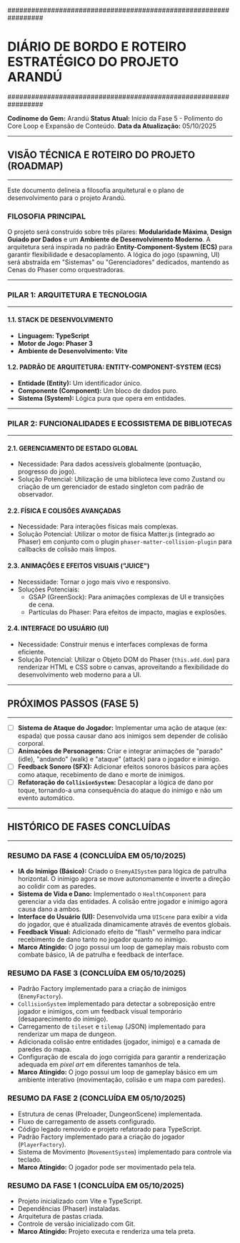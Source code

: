 #################################################################
#    DIÁRIO DE BORDO E ROTEIRO ESTRATÉGICO DO PROJETO ARANDÚ    #
#################################################################

**Codinome do Gem:** Arandú
**Status Atual:** Início da Fase 5 - Polimento do Core Loop e Expansão de Conteúdo.
**Data da Atualização:** 05/10/2025

-----------------------------------------------------------------
## VISÃO TÉCNICA E ROTEIRO DO PROJETO (ROADMAP)
-----------------------------------------------------------------

Este documento delineia a filosofia arquitetural e o plano de desenvolvimento para o projeto Arandú.

### FILOSOFIA PRINCIPAL

O projeto será construído sobre três pilares: **Modularidade Máxima**, **Design Guiado por Dados** e um **Ambiente de Desenvolvimento Moderno**. A arquitetura será inspirada no padrão **Entity-Component-System (ECS)** para garantir flexibilidade e desacoplamento. A lógica do jogo (spawning, UI) será abstraída em "Sistemas" ou "Gerenciadores" dedicados, mantendo as Cenas do Phaser como orquestradoras.

-----------------------------------------------------------------
### PILAR 1: ARQUITETURA E TECNOLOGIA
-----------------------------------------------------------------

#### 1.1. STACK DE DESENVOLVIMENTO

* **Linguagem: TypeScript**
* **Motor de Jogo: Phaser 3**
* **Ambiente de Desenvolvimento: Vite**

#### 1.2. PADRÃO DE ARQUITETURA: ENTITY-COMPONENT-SYSTEM (ECS)

* **Entidade (Entity):** Um identificador único.
* **Componente (Component):** Um bloco de dados puro.
* **Sistema (System):** Lógica pura que opera em entidades.

-----------------------------------------------------------------
### PILAR 2: FUNCIONALIDADES E ECOSSISTEMA DE BIBLIOTECAS
-----------------------------------------------------------------

#### 2.1. GERENCIAMENTO DE ESTADO GLOBAL
* Necessidade: Para dados acessíveis globalmente (pontuação, progresso do jogo).
* Solução Potencial: Utilização de uma biblioteca leve como Zustand ou criação de um gerenciador de estado singleton com padrão de observador.

#### 2.2. FÍSICA E COLISÕES AVANÇADAS
* Necessidade: Para interações físicas mais complexas.
* Solução Potencial: Utilizar o motor de física Matter.js (integrado ao Phaser) em conjunto com o plugin `phaser-matter-collision-plugin` para callbacks de colisão mais limpos.

#### 2.3. ANIMAÇÕES E EFEITOS VISUAIS ("JUICE")
* Necessidade: Tornar o jogo mais vivo e responsivo.
* Soluções Potenciais:
    * GSAP (GreenSock): Para animações complexas de UI e transições de cena.
    * Partículas do Phaser: Para efeitos de impacto, magias e explosões.

#### 2.4. INTERFACE DO USUÁRIO (UI)
* Necessidade: Construir menus e interfaces complexas de forma eficiente.
* Solução Potencial: Utilizar o Objeto DOM do Phaser (`this.add.dom`) para renderizar HTML e CSS sobre o canvas, aproveitando a flexibilidade do desenvolvimento web moderno para a UI.

-----------------------------------------------------------------
## PRÓXIMOS PASSOS (FASE 5)
-----------------------------------------------------------------

-   [ ] **Sistema de Ataque do Jogador:** Implementar uma ação de ataque (ex: espada) que possa causar dano aos inimigos sem depender de colisão corporal.
-   [ ] **Animações de Personagens:** Criar e integrar animações de "parado" (idle), "andando" (walk) e "ataque" (attack) para o jogador e inimigo.
-   [ ] **Feedback Sonoro (SFX):** Adicionar efeitos sonoros básicos para ações como ataque, recebimento de dano e morte de inimigos.
-   [ ] **Refatoração do `CollisionSystem`:** Desacoplar a lógica de dano por toque, tornando-a uma consequência do ataque do inimigo e não um evento automático.

-----------------------------------------------------------------
## HISTÓRICO DE FASES CONCLUÍDAS
-----------------------------------------------------------------

### RESUMO DA FASE 4 (CONCLUÍDA EM 05/10/2025)
* **IA do Inimigo (Básico):** Criado o `EnemyAISystem` para lógica de patrulha horizontal. O inimigo agora se move autonomamente e inverte a direção ao colidir com as paredes.
* **Sistema de Vida e Dano:** Implementado o `HealthComponent` para gerenciar a vida das entidades. A colisão entre jogador e inimigo agora causa dano a ambos.
* **Interface do Usuário (UI):** Desenvolvida uma `UIScene` para exibir a vida do jogador, que é atualizada dinamicamente através de eventos globais.
* **Feedback Visual:** Adicionado efeito de "flash" vermelho para indicar recebimento de dano tanto no jogador quanto no inimigo.
* **Marco Atingido:** O jogo possui um loop de gameplay mais robusto com combate básico, IA de patrulha e feedback de interface.

### RESUMO DA FASE 3 (CONCLUÍDA EM 05/10/2025)
* Padrão Factory implementado para a criação de inimigos (`EnemyFactory`).
* `CollisionSystem` implementado para detectar a sobreposição entre jogador e inimigos, com um feedback visual temporário (desaparecimento do inimigo).
* Carregamento de `tileset` e `tilemap` (JSON) implementado para renderizar um mapa de dungeon.
* Adicionada colisão entre entidades (jogador, inimigo) e a camada de paredes do mapa.
* Configuração de escala do jogo corrigida para garantir a renderização adequada em *pixel art* em diferentes tamanhos de tela.
* **Marco Atingido:** O jogo possui um loop de gameplay básico em um ambiente interativo (movimentação, colisão e um mapa com paredes).

### RESUMO DA FASE 2 (CONCLUÍDA EM 05/10/2025)
* Estrutura de cenas (Preloader, DungeonScene) implementada.
* Fluxo de carregamento de assets configurado.
* Código legado removido e projeto refatorado para TypeScript.
* Padrão Factory implementado para a criação do jogador (`PlayerFactory`).
* Sistema de Movimento (`MovementSystem`) implementado para controle via teclado.
* **Marco Atingido:** O jogador pode ser movimentado pela tela.

### RESUMO DA FASE 1 (CONCLUÍDA EM 05/10/2025)
* Projeto inicializado com Vite e TypeScript.
* Dependências (Phaser) instaladas.
* Arquitetura de pastas criada.
* Controle de versão inicializado com Git.
* **Marco Atingido:** Projeto executa e renderiza uma tela preta.